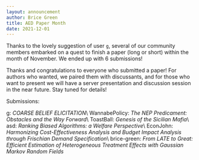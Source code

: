 ```yaml
---
layout: announcement
author: Brice Green
title: AED Paper Month
date: 2021-12-01
---
```


Thanks to the lovely suggestion of user `g`, several of our community members embarked on a quest to finish a paper (long or short) within the month of November. We ended up with 6 submissions!

Thanks and congratulations to everyone who submitted a paper! For authors who wanted, we paired them with discussants, and for those who want to present we will have a server presentation and discussion session in the near future. Stay tuned for details!

Submissions: 

g: _COARSE BELIEF ELICITATION_\\
WannabePolicy: _The NEP Predicament: Obstacles and the Way Forward_\\
ToastBall:  _Genesis of the Sicilian Mafia_\\
asd: _Ranking Biased Algorithms: a Welfare Perspective_\\ 
EconJohn:  _Harmonizing Cost-Effectiveness Analysis and Budget Impact Analysis through Frischian Demand Specification_\\
brice-green: _From LATE to Great: Efficient Estimation of Heterogeneous Treatment Effects with Gaussian Markov Random Fields_

